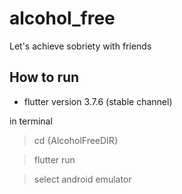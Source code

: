 # alcohol_free

Let's achieve sobriety with friends

## How to run

- flutter version 3.7.6 (stable channel)

in terminal

> cd {AlcoholFreeDIR}

> flutter run

> select android emulator

